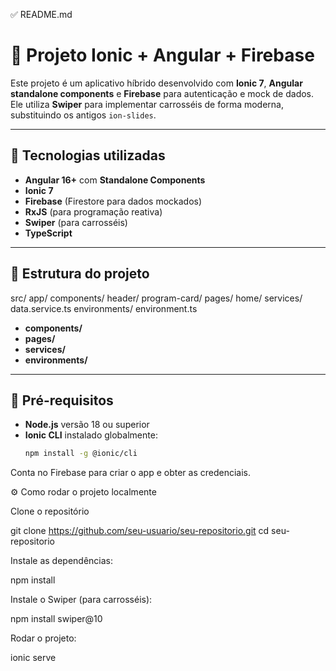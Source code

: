 ✅ README.md
# 📱 Projeto Ionic + Angular + Firebase

Este projeto é um aplicativo híbrido desenvolvido com **Ionic 7**, **Angular standalone components** e **Firebase** para autenticação e mock de dados. Ele utiliza **Swiper** para implementar carrosséis de forma moderna, substituindo os antigos `ion-slides`.

---

## 🚀 Tecnologias utilizadas
- **Angular 16+** com **Standalone Components**
- **Ionic 7**
- **Firebase** (Firestore para dados mockados)
- **RxJS** (para programação reativa)
- **Swiper** (para carrosséis)
- **TypeScript**

---

## 📂 Estrutura do projeto


src/
app/
components/
header/
program-card/
pages/
home/
services/
data.service.ts
environments/
environment.ts


- **components/** 
- **pages/** 
- **services/** 
- **environments/** 

---

## 🔧 Pré-requisitos

- **Node.js** versão 18 ou superior
- **Ionic CLI** instalado globalmente:
  ```bash
  npm install -g @ionic/cli


Conta no Firebase para criar o app e obter as credenciais.

⚙️ Como rodar o projeto localmente

Clone o repositório

git clone https://github.com/seu-usuario/seu-repositorio.git
cd seu-repositorio


Instale as dependências:

npm install

Instale o Swiper (para carrosséis):

npm install swiper@10


Rodar o projeto:

ionic serve
